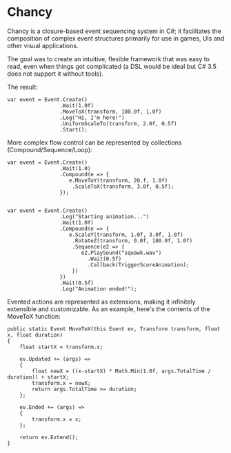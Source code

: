 Chancy
======

Chancy is a closure-based event sequencing system in C#; it facilitates the composition of complex event structures primarily for use in games, UIs and other visual applications.

The goal was to create an intuitive, flexible framework that was easy to read, even when things got complicated (a DSL would be ideal but C# 3.5 does not support it without tools).

The result:

    var event = Event.Create()
                     .Wait(1.0f)
                     .MoveToX(transform, 100.0f, 1.0f)
                     .Log("Hi, I'm here!")
                     .UniformScaleTo(transform, 2.0f, 0.5f)
                     .Start();
                     
More complex flow control can be represented by collections (Compound/Sequence/Loop):

    var event = Event.Create()
                     .Wait(1.0)
                	 .Compound(e => {
                     	e.MoveToY(transform, 20.f, 1.0f)
                     	 .ScaleToX(transform, 3.0f, 0.5f); 
                     });


    var event = Event.Create()
                     .Log("Starting animation...")
                     .Wait(1.0f)
                     .Compound(e => {
                     	e.ScaleY(transform, 1.0f, 3.0f, 1.0f)
                     	 .RotateZ(transform, 0.0f, 180.0f, 1.0f)
					 	 .Sequence(e2 => {					 	 
						 	e2.PlaySound("squawk.wav")
					 	      .Wait(0.5f)
					 	  	  .Callback(TriggerScoreAnimation); 
					 	 })
					 })
					 .Wait(0.5f)
					 .Log("Animation ended!");
                     
Evented actions are represented as extensions, making it infinitely extensible and customizable. As an example, here's the contents of the MoveToX function:

    public static Event MoveToX(this Event ev, Transform transform, float x, float duration)
    {
        float startX = transform.x;
        
        ev.Updated += (args) =>
        {
            float newX = ((x-startX) * Math.Min(1.0f, args.TotalTime / duration)) + startX;
            transform.x = newX;
            return args.TotalTime >= duration;
        };
        
        ev.Ended += (args) =>
        {
            transform.x = x;
        };
        
        return ev.Extend();
    }
